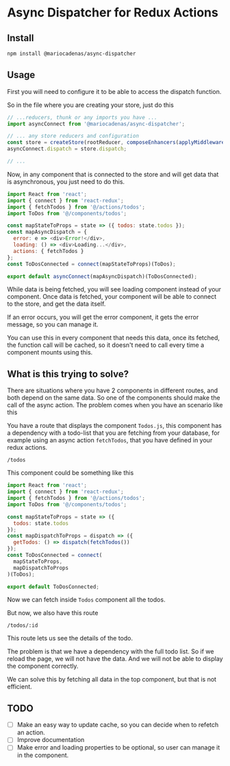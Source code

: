 # Async Dispatcher for Redux Actions

## Install

```bash
npm install @mariocadenas/async-dispatcher
```

## Usage

First you will need to configure it to be able to access the dispatch function.

So in the file where you are creating your store, just do this

```javascript
// ...reducers, thunk or any imports you have ...
import asyncConnect from '@mariocadenas/async-dispatcher';

// ... any store reducers and configuration
const store = createStore(rootReducer, composeEnhancers(applyMiddleware(thunk)));
asyncConnect.dispatch = store.dispatch;

// ...
```

Now, in any component that is connected to the store and will get data that is
asynchronous, you just need to do this.

```javascript
import React from 'react';
import { connect } from 'react-redux';
import { fetchTodos } from '@/actions/todos';
import ToDos from '@/components/todos';

const mapStateToProps = state => ({ todos: state.todos });
const mapAsyncDispatch = {
  error: e => <div>Error!</div>,
  loading: () => <div>Loading...</div>,
  actions: { fetchTodos }
};
const ToDosConnected = connect(mapStateToProps)(ToDos);

export default asyncConnect(mapAsyncDispatch)(ToDosConnected);
```

While data is being fetched, you will see loading component instead of your component.
Once data is fetched, your component will be able to connect to the store, and get the data itself.

If an error occurs, you will get the error component, it gets the error message, so you can manage it.

You can use this in every component that needs this data, once its fetched, the function call will be cached,
so it doesn't need to call every time a component mounts using this.

## What is this trying to solve?

There are situations where you have 2 components in different routes,
and both depend on the same data. So one of the components should make the call
of the async action. The problem comes when you have an scenario like this

You have a route that displays the component `Todos.js`, this component has a dependency
with a todo-list that you are fetching from your database, for example using an async action
`fetchTodos`, that you have defined in your redux actions.

```
/todos
```

This component could be something like this

```javascript
import React from 'react';
import { connect } from 'react-redux';
import { fetchTodos } from '@/actions/todos';
import ToDos from '@/components/todos';

const mapStateToProps = state => ({
  todos: state.todos
});
const mapDispatchToProps = dispatch => ({
  getTodos: () => dispatch(fetchTodos())
});
const ToDosConnected = connect(
  mapStateToProps,
  mapDispatchToProps
)(ToDos);

export default ToDosConnected;
```

Now we can fetch inside `Todos` component all the todos.

But now, we also have this route

```
/todos/:id
```

This route lets us see the details of the todo.

The problem is that we have a dependency with the full todo list. So if we reload
the page, we will not have the data. And we will not be able to display the component correctly.

We can solve this by fetching all data in the top component, but that is not efficient.

## TODO

- [ ] Make an easy way to update cache, so you can decide when to refetch an action.
- [ ] Improve documentation
- [ ] Make error and loading properties to be optional, so user can manage it in the component.
